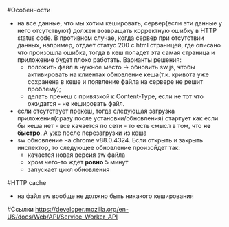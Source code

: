 #Особенности

- на все данные, что мы хотим кешировать, сервер(если эти данные у него отсутствуют) должен возвращать корректную ошибку в HTTP status code. В противном случае, когда сервер при отсутствии данных, например, отдает статус 200 с html страницей, где описано что произошла ошибка, тогда в кеш попадет эта самая страница и приложение будет плохо работать. Варианты решения:
  - положить файл в нужное место -> обновить sw.js, чтобы активировать на клиентах обновление кеша(т.к. кривота уже сохранена в кеше и появление файла на сервере не решит проблему);
  - делать прекеш с привязкой к Content-Type, если не тот что ожидатся - не кешировать файл.
- если отсутствует прекеш, тогда следующая загрузка приложения(сразу после установки/обновления) стартует как если бы кеша нет - все качается по сети - то есть смысл в том, что **не быстро**. А уже после перезагрузки из кеша
- sw обновление на chrome v88.0.4324. Если открыть и закрыть инспектор, то следующее обновление произойдет так:
  - качается новая версия sw файла
  - хром чего-то ждет **ровно** 5 минут
  - запускает цикл обновления

#HTTP cache

- на файл sw вообще не должно быть никакого кеширования

#Ссылки
https://developer.mozilla.org/en-US/docs/Web/API/Service_Worker_API
